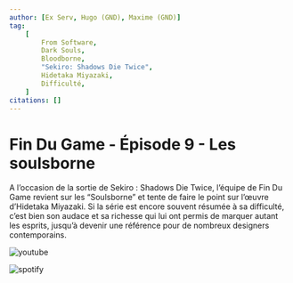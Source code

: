 ```yaml
---
author: [Ex Serv, Hugo (GND), Maxime (GND)]
tag:
    [
        From Software,
        Dark Souls,
        Bloodborne,
        "Sekiro: Shadows Die Twice",
        Hidetaka Miyazaki,
        Difficulté,
    ]
citations: []
---
```


# Fin Du Game - Épisode 9 - Les soulsborne

A l’occasion de la sortie de Sekiro : Shadows Die Twice, l’équipe de Fin Du Game revient sur les “Soulsborne” et tente de faire le point sur l’œuvre d’Hidetaka Miyazaki. Si la série est encore souvent résumée à sa difficulté, c’est bien son audace et sa richesse qui lui ont permis de marquer autant les esprits, jusqu’à devenir une référence pour de nombreux designers contemporains.

![youtube](https://www.youtube.com/watch?v=yhg0VcwaYC4)

![spotify](https://open.spotify.com/episode/5WpbZ33jQSYGaIfpsmF8NC)
